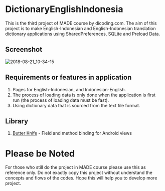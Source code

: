 # DictionaryEnglishIndonesia
This is the third project of MADE course by dicoding.com. The aim of this project is to make English-Indonesian and English-Indonesian translation dictionary applications using SharedPreferences, SQLite and Preload Data.

## Screenshot
![2018-08-21_10-34-15](https://user-images.githubusercontent.com/26306746/44379045-52bd0c80-a52e-11e8-8f00-d1228facf145.png)

## Requirements or features in application
1. Pages for English-Indonesian, and Indonesian-English.
2. The process of loading data is only done when the application is first run (the process of loading data must be fast).
3. Using dictionary data that is sourced from the text file format.

## Library
1. [Butter Knife](http://jakewharton.github.io/butterknife/) - Field and method binding for Android views


# Please be Noted
For those who still do the project in MADE course please use this as reference only. Do not exactly copy this project without understand the concepts and flows of the codes. Hope this will help you to develop more project.
